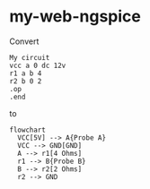 my-web-ngspice
==============
Convert
```
My circuit
vcc a 0 dc 12v
r1 a b 4
r2 b 0 2
.op
.end
```
to
```mermaid
flowchart
  VCC[5V] --> A{Probe A}
  VCC --> GND[GND]
  A --> r1[4 Ohms]
  r1 --> B{Probe B}
  B --> r2[2 Ohms]
  r2 --> GND
```
